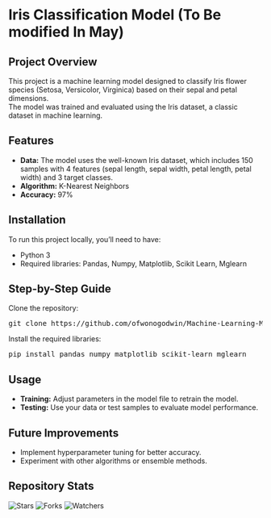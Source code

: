 # Iris Classification Model (To Be modified In May)

## Project Overview
  This project is a machine learning model designed to classify Iris flower species (Setosa, Versicolor, Virginica) based on their sepal and petal dimensions. <br>The model was trained and evaluated using the Iris dataset, a classic dataset in machine learning.<br>

## Features
<ul>
  <li><strong>Data:</strong> The model uses the well-known Iris dataset, which includes 150 samples with 4 features (sepal length, sepal width, petal length, petal width) and 3 target classes.</li>
  <li><strong>Algorithm:</strong> K-Nearest Neighbors</li>
  <li><strong>Accuracy:</strong> 97%</li>
</ul>

## Installation 
<p>To run this project locally, you’ll need to have:</p>
<ul>
  <li>Python 3</li>
  <li>Required libraries: Pandas, Numpy, Matplotlib, Scikit Learn, Mglearn</li>
</ul>

<h2>Step-by-Step Guide</h2>
<p>Clone the repository:</p>
<pre>
git clone https://github.com/ofwonogodwin/Machine-Learning-Model-Classifying-Iris-Species
</pre>
<p>Install the required libraries:</p>
<pre>
pip install pandas numpy matplotlib scikit-learn mglearn
</pre>

<h2>Usage</h2>
<ul>
  <li><strong>Training:</strong> Adjust parameters in the model file to retrain the model.</li>
  <li><strong>Testing:</strong> Use your data or test samples to evaluate model performance.</li>
</ul>

<h2>Future Improvements</h2>
<ul>
  <li>Implement hyperparameter tuning for better accuracy.</li>
  <li>Experiment with other algorithms or ensemble methods.</li>
</ul>

<h2>Repository Stats</h2>
<p>
  <img alt="Stars" src="https://img.shields.io/github/stars/Arison99/Yo-clinic-v.1.0.2?style=social">
  <img alt="Forks" src="https://img.shields.io/github/forks/Arison99/Yo-clinic-v.1.0.2?style=social">
  <img alt="Watchers" src="https://img.shields.io/github/watchers/Arison99/Yo-clinic-v.1.0.2?style=social">
</p>
